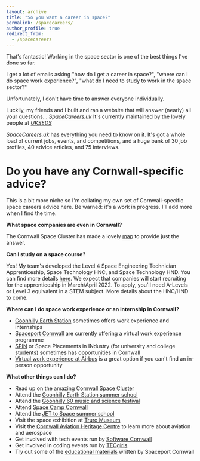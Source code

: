 ```yaml
---
layout: archive
title: "So you want a career in space?"
permalink: /spacecareers/
author_profile: true
redirect_from:
  - /spacecareers
---
```

That's fantastic! Working in the space sector is one of the best things I've done so far.

I get a lot of emails asking "how do I get a career in space?", "where can I do space work experience?", "what do I need to study to work in the space sector?"

Unfortunately, I don't have time to answer everyone individually.

Luckily, my friends and I built and ran a website that will answer (nearly) all your questions... _[SpaceCareers.uk](www.SpaceCareers.uk)_ It's currently maintained by the lovely people at _[UKSEDS](https://ukseds.org/)_ 

_[SpaceCareers.uk](https://spacecareers.uk/)_ has everything you need to know on it. It's got a whole load of current jobs, events, and competitions, and a huge bank of 30 job profiles, 40 advice articles, and 75 interviews.

Do you have any Cornwall-specific advice?
==

This is a bit more niche so I'm collating my own set of Cornwall-specific space careers advice here. Be warned: it's a work in progress. I'll add more when I find the time.

**What space companies are even in Cornwall?**

The Cornwall Space Cluster has made a lovely [map](https://www.cornwallspacecluster.co.uk/wp-content/uploads/2022/03/CSC-map-0322.pdf) to provide just the answer.

**Can I study on a space course?**

Yes! My team's developed the Level 4 Space Engineering Technician Apprenticeship, Space Technology HNC, and Space Technology HND. You can find more details [here](https://ols.mis.truro-penwith.ac.uk/WCFWebSite/Admissions/courseDetails.aspx?from=tpc&id=201000688286115). We expect that companies will start recruiting for the apprenticeship in March/April 2022. To apply, you'll need A-Levels or Level 3 equivalent in a STEM subject. More details about the HNC/HND to come.

**Where can I do space work experience or an internship in Cornwall?**

* [Goonhilly Earth Station](https://www.goonhilly.org/careers) sometimes offers work experience and internships
* [Spaceport Cornwall](https://www.speakersforschools.org/youth_opportunities/become-a-young-space-entrepreneur-3-day-vwex-with-spaceport-cornwall/) are currently offering a virtual work experience programme
* [SPIN](https://sa.catapult.org.uk/work-with-us/space-placements-industry-spin/) or Space Placements in INdustry (for university and college students) sometimes has opportunities in Cornwall
* [Virtual work experience at Airbus](https://www.springpod.com/virtual-work-experience/aerospace-work-experience) is a great option if you can't find an in-person opportunity

**What other things can I do?**

* Read up on the amazing [Cornwall Space Cluster](https://www.cornwallspacecluster.co.uk/)
* Attend the [Goonhilly Earth Station summer school](https://www.goonhilly.org/summer-school)
* Attend the [Goonhilly 60 music and science festival](https://goonhilly.live/)
* Attend [Space Camp Cornwall](https://www.eventbrite.co.uk/e/space-camp-cornwall-tickets-247254905077)
* Attend the [JET to Space summer school](https://www.joneggingtrust.org.uk/jettospace)
* Visit the space exhibition at [Truro Museum](https://spaceportcornwall.com/events/from-steam-to-satellites/)
* Visit the [Cornwall Aviation Heritage Centre](https://cornwallaviationhc.co.uk/) to learn more about aviation and aerospace
* Get involved with tech events run by [Software Cornwall](https://softwarecornwall.org/events/)
* Get involved in coding events run by [TECgirls](https://www.tecgirls.co.uk/)
* Try out some of the [educational materials](https://spaceportcornwall.com/education/) written by Spaceport Cornwall
